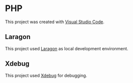 # PHP

This project was created with [Visual Studio Code](https://visualstudio.microsoft.com/#vscode-section).

## Laragon

This project used [Laragon](https://laragon.org/) as local development environment.

## Xdebug

This project used [Xdebug](https://xdebug.org/) for debugging.
